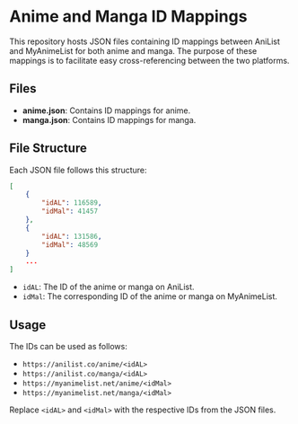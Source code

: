 # Anime and Manga ID Mappings

This repository hosts JSON files containing ID mappings between AniList and MyAnimeList for both anime and manga. The purpose of these mappings is to facilitate easy cross-referencing between the two platforms.

## Files

- **anime.json**: Contains ID mappings for anime.
- **manga.json**: Contains ID mappings for manga.

## File Structure

Each JSON file follows this structure:

```json
[
    {
        "idAL": 116589,
        "idMal": 41457
    },
    {
        "idAL": 131586,
        "idMal": 48569
    }
    ...
]
```

* `idAL`: The ID of the anime or manga on AniList.
* `idMal`: The corresponding ID of the anime or manga on MyAnimeList.

## Usage

The IDs can be used as follows:

* `https://anilist.co/anime/<idAL>`
* `https://anilist.co/manga/<idAL>`
* `https://myanimelist.net/anime/<idMal>`
* `https://myanimelist.net/manga/<idMal>`

Replace `<idAL>` and `<idMal>` with the respective IDs from the JSON files.
